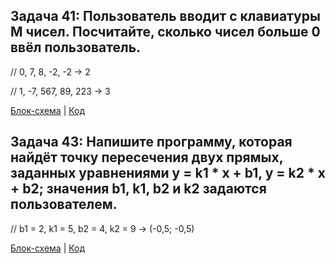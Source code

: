 ## Задача 41: Пользователь вводит с клавиатуры M чисел. Посчитайте, сколько чисел больше 0 ввёл пользователь.

// 0, 7, 8, -2, -2 -> 2

// 1, -7, 567, 89, 223 -> 3

[Блок-схема](Task41/diagram.dravio.png) | [Код](Task41/Program.cs)

## Задача 43: Напишите программу, которая найдёт точку пересечения двух прямых, заданных уравнениями y = k1 * x + b1, y = k2 * x + b2; значения b1, k1, b2 и k2 задаются пользователем.
 
// b1 = 2, k1 = 5, b2 = 4, k2 = 9 -> (-0,5; -0,5)

[Блок-схема](Task43/diagram.dravio.png) | [Код](Task43/Program.cs)